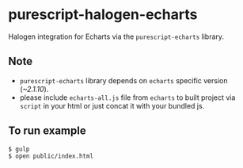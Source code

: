 # purescript-halogen-echarts

Halogen integration for Echarts via the `purescript-echarts` library.


## Note

+ `purescript-echarts` library depends on `echarts` specific version (_~2.1.10_).
+ please include `echarts-all.js` file from `echarts` to built project via `script` in
your html or just concat it with your bundled js.


## To run example

```
$ gulp
$ open public/index.html
```
